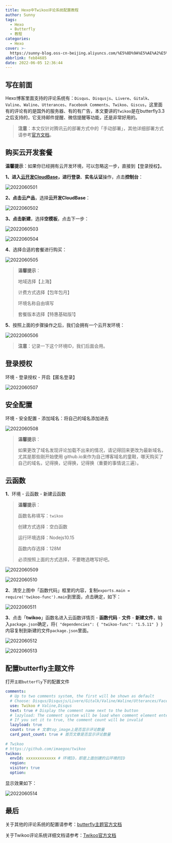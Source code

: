 ```yaml
---
title: Hexo中Twikoo评论系统配置教程
author: Sunny
tags:
  - Hexo
  - Butterfly
  - 教程
categories:
  - Hexo
cover: >-
  https://sunny-blog.oss-cn-beijing.aliyuncs.com/%E5%8D%9A%E5%AE%A2%E5%B0%81%E9%9D%A2%E5%9B%BE%E6%96%87%E4%BB%B6/cover2.jpg
abbrlink: feb84685
date: 2022-06-05 12:36:44
---
```


## 写在前面

Hexo博客里面支持的评论系统有：`Disqus`、`Disqusjs`、`Livere`、`Gitalk`、`Valine`、`Waline`、`Utterances`、`Facebook Comments`、`Twikoo`、`Giscus`，这里面有的评论有的是国外的服务器、有的有广告，本文要讲的`Twikoo`是在butterfly3.3之后支持的，它支持邮件提醒、微信提醒等功能，还是非常好用的。

> **注意**：本文仅针对腾讯云的部署方式中的「手动部署」，其他详细部署方式请参考[官方文档](https://cloud.tencent.com/act?cps_key=44b3b34da3e3b77bae971b11ed4b2639&fromSource=gwzcw.3814800.3814800.3814800&utm_id=gwzcw.3814800.3814800.3814800&utm_medium=cps&page=cloudbase01)。

## 购买云开发套餐

**温馨提示**：如果你已经拥有云开发环境，可以忽略这一步，直接到【登录授权】。

**1、**进入[云开发CloudBase](https://cloud.tencent.com/act?cps_key=44b3b34da3e3b77bae971b11ed4b2639&fromSource=gwzcw.3814800.3814800.3814800&utm_id=gwzcw.3814800.3814800.3814800&utm_medium=cps&page=cloudbase01)，进行**登录**、**实名认证**操作，点击**控制台**：

![2022060501](https://sunny-blog.oss-cn-beijing.aliyuncs.com/20220605/2022060501.png)

**2、**点击**云产品**，选择**云开发CloudBase**：

![2022060502](https://sunny-blog.oss-cn-beijing.aliyuncs.com/20220605/2022060502.png)

**3、**点击**新建**，选择**空模板**，点击下一步：

![2022060503](https://sunny-blog.oss-cn-beijing.aliyuncs.com/20220605/2022060503.png)

![2022060504](https://sunny-blog.oss-cn-beijing.aliyuncs.com/20220605/2022060504.png)

**4**、选择合适的套餐进行购买：

![2022060505](https://sunny-blog.oss-cn-beijing.aliyuncs.com/20220605/2022060505.png)



> **温馨提示**：
>
> 地域选择【上海】
>
> 计费方式选择【包年包月】
>
> 环境名称自由填写
>
> 套餐版本选择【特惠基础版1】



**5**、按照上面的步骤操作之后，我们会拥有一个云开发环境：

![2022060506](https://sunny-blog.oss-cn-beijing.aliyuncs.com/20220605/2022060506.png)

> **注意**：记录一下这个环境ID，我们后面会用。

## 登录授权

环境 - 登录授权 - 开启【匿名登录】

![2022060507](https://sunny-blog.oss-cn-beijing.aliyuncs.com/20220605/2022060507.png)

## 安全配置

环境 - 安全配置 - 添加域名：将自己的域名添加进去

![2022060508](https://sunny-blog.oss-cn-beijing.aliyuncs.com/20220605/2022060508.png)

> **温馨提示**：
>
> 如果更改了域名发现评论加载不出来的情况，请记得回来更改为最新域名，尤其是那些刚开始使用 github.io来作为自己博客域名的童鞋，哪天购买了自己的域名，记得换，记得换，记得换（重要的事情说三遍）。

## 云函数

**1**、环境 - 云函数 - 新建云函数

> **温馨提示**：
>
> 函数名称填写：`twikoo`
>
> 创建方式选择：空白函数
>
> 运行环境选择：Nodejs10.15
>
> 函数内存选择：128M
>
> 必须按照上面的方式选择，不要瞎选瞎写好吧。

![2022060509](https://sunny-blog.oss-cn-beijing.aliyuncs.com/20220605/2022060509.png)

![2022060510](https://sunny-blog.oss-cn-beijing.aliyuncs.com/20220605/2022060510.png)

**2**、清空上图中「函数代码」框里的内容，复制`exports.main = require('twikoo-func').main`到里面，点击确定，如下：

![2022060511](https://sunny-blog.oss-cn-beijing.aliyuncs.com/20220605/2022060511.png)

**3**、点击「**twikoo**」函数名进入云函数详情页 - **函数代码** - **文件** - **新建文件**，输入`package.json`确定，将`{ "dependencies": { "twikoo-func": "1.5.11" } }`内容复制到新建的文件`package.json`里面。

![2022060512](https://sunny-blog.oss-cn-beijing.aliyuncs.com/20220605/2022060512.png)

![2022060513](https://sunny-blog.oss-cn-beijing.aliyuncs.com/20220605/2022060513.png)

## 配置butterfly主题文件

打开`主题butterfly`下的配置文件

```yaml
comments:
  # Up to two comments system, the first will be shown as default
  # Choose: Disqus/Disqusjs/Livere/Gitalk/Valine/Waline/Utterances/Facebook Comments/Twikoo/Giscus/Remark42
  use: Twikoo # Valine,Disqus
  text: true # Display the comment name next to the button
  # lazyload: The comment system will be load when comment element enters the browser's viewport.
  # If you set it to true, the comment count will be invalid
  lazyload: true
  count: true # 文章top_image上是否显示评论数量
  card_post_count: true # 首页文章是否显示评论数量
  
# Twikoo
# https://github.com/imaegoo/twikoo
twikoo:
  envId: xxxxxxxxxxxxx # 环境ID，即是上面创建的云环境的ID
  region:
  visitor: true
  option:
```

显示效果如下：

![2022060514](https://sunny-blog.oss-cn-beijing.aliyuncs.com/20220605/2022060514.png)

## 最后

关于其他的评论系统的配置请参考：[butterfly主题官方文档](https://butterfly.js.org/posts/ceeb73f/)

关于Twikoo评论系统详细文档请参考：[Twikoo官方文档](https://twikoo.js.org/quick-start.html)

